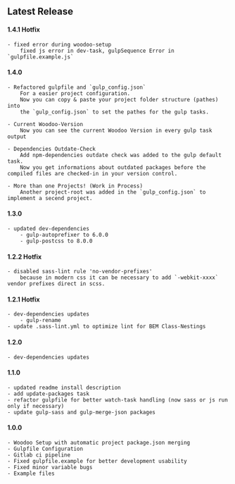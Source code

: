 ## Latest Release
#### 1.4.1 Hotfix
    - fixed error during woodoo-setup
        fixed js error in dev-task, gulpSequence Error in `gulpfile.example.js`
    
#### 1.4.0
    - Refactored gulpfile and `gulp_config.json`
        For a easier project configuration.
        Now you can copy & paste your project folder structure (pathes) into 
        the `gulp_config.json` to set the pathes for the gulp tasks.
    
    - Current Woodoo-Version 
        Now you can see the current Woodoo Version in every gulp task output
    
    - Dependencies Outdate-Check
        Add npm-dependencies outdate check was added to the gulp default task. 
        Now you get informations about outdated packages before the compiled files are checked-in in your version control.
  
    - More than one Projects! (Work in Process)
        Another project-root was added in the `gulp_config.json` to implement a secend project. 

#### 1.3.0
	- updated dev-dependencies
		- gulp-autoprefixer to 6.0.0
		- gulp-postcss to 8.0.0

#### 1.2.2 Hotfix
	- disabled sass-lint rule 'no-vendor-prefixes'
	    because in modern css it can be necessary to add `-webkit-xxxx` vendor prefixes direct in scss.
	
#### 1.2.1 Hotfix
	- dev-dependencies updates
		- gulp-rename
	- update .sass-lint.yml to optimize lint for BEM Class-Nestings

#### 1.2.0
	- dev-dependencies updates

#### 1.1.0
	- updated readme install description
	- add update-packages task
	- refactor gulpfile for better watch-task handling (now sass or js run only if necessary)
	- update gulp-sass and gulp-merge-json packages

#### 1.0.0
	- Woodoo Setup with automatic project package.json merging
	- Gulpfile Configuration
	- Gitlab ci pipeline
	- Fixed gulpfile.example for better development usability
	- Fixed minor variable bugs
	- Example files
